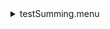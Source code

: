 <details>
<summary>testSumming.menu</summary>

<blockquote>

<details>
<summary>testSumming.ckb</summary>

<blockquote>

<details>
<summary>setupDark.rcp</summary>

<blockquote>

``` SHUT	IN ```

</blockquote></details>
<details>
<summary>1083_FW.rcp</summary>

<blockquote>

``` PREFILTERRANGE 1083 ```

</blockquote></details>
<details>
<summary>Exposure_81.rcp</summary>

<blockquote>

``` EXPOSURE 81 ```

</blockquote></details>
<details>
<summary>1083_1_1beams_16sums.rcp</summary>

<blockquote>

``` DATA	RCAM	BOTH	1083.00	16 ```

</blockquote></details>
<details>
<summary>1083_1_1beams_4sums.rcp</summary>

<blockquote>

``` DATA	RCAM	BOTH	1083.00	4 ```

</blockquote></details>
<details>
<summary>1083_1_1beams_1sums.rcp</summary>

<blockquote>

``` DATA	RCAM	BOTH	1083.00	1 ```

</blockquote></details>
<details>
<summary>1083_1_1beams_1sums.rcp</summary>

<blockquote>

``` DATA	RCAM	BOTH	1083.00	1 ```

</blockquote></details>
<details>
<summary>1083_1_1beams_1sums.rcp</summary>

<blockquote>

``` DATA	RCAM	BOTH	1083.00	1 ```

</blockquote></details>
<details>
<summary>1083_1_1beams_1sums.rcp</summary>

<blockquote>

``` DATA	RCAM	BOTH	1083.00	1 ```

</blockquote></details>
<details>
<summary>1083_1_1beams_1sums.rcp</summary>

<blockquote>

``` DATA	RCAM	BOTH	1083.00	1 ```

</blockquote></details>
<details>
<summary>1083_1_1beams_1sums.rcp</summary>

<blockquote>

``` DATA	RCAM	BOTH	1083.00	1 ```

</blockquote></details>
<details>
<summary>1083_1_1beams_1sums.rcp</summary>

<blockquote>

``` DATA	RCAM	BOTH	1083.00	1 ```

</blockquote></details>
<details>
<summary>1083_1_1beams_1sums.rcp</summary>

<blockquote>

``` DATA	RCAM	BOTH	1083.00	1 ```

</blockquote></details>
<details>
<summary>1083_1_1beams_1sums.rcp</summary>

<blockquote>

``` DATA	RCAM	BOTH	1083.00	1 ```

</blockquote></details>
<details>
<summary>1083_1_1beams_1sums.rcp</summary>

<blockquote>

``` DATA	RCAM	BOTH	1083.00	1 ```

</blockquote></details>
<details>
<summary>1083_1_1beams_1sums.rcp</summary>

<blockquote>

``` DATA	RCAM	BOTH	1083.00	1 ```

</blockquote></details>
<details>
<summary>1083_1_1beams_1sums.rcp</summary>

<blockquote>

``` DATA	RCAM	BOTH	1083.00	1 ```

</blockquote></details>
<details>
<summary>1083_1_1beams_1sums.rcp</summary>

<blockquote>

``` DATA	RCAM	BOTH	1083.00	1 ```

</blockquote></details>
<details>
<summary>1083_1_1beams_1sums.rcp</summary>

<blockquote>

``` DATA	RCAM	BOTH	1083.00	1 ```

</blockquote></details>
<details>
<summary>1083_1_1beams_1sums.rcp</summary>

<blockquote>

``` DATA	RCAM	BOTH	1083.00	1 ```

</blockquote></details>
<details>
<summary>1083_1_1beams_1sums.rcp</summary>

<blockquote>

``` DATA	RCAM	BOTH	1083.00	1 ```

</blockquote></details>
``` ENDFOR ```
<details>
<summary>1083_1_1beams_4sums.rcp</summary>

<blockquote>

``` DATA	RCAM	BOTH	1083.00	4 ```

</blockquote></details>
<details>
<summary>1083_1_1beams_16sums.rcp</summary>

<blockquote>

``` DATA	RCAM	BOTH	1083.00	16 ```

</blockquote></details>

</blockquote></details>

</blockquote></details>
